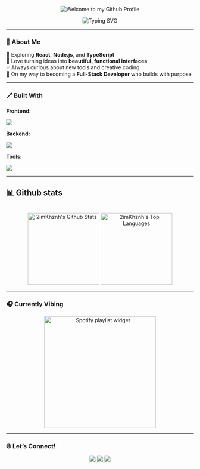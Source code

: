 <!-- 🌟 PROFILE README – by 2imKhznh -->
<p align="center">
  <img src="https://github.com/BrunnerLivio/brunnerlivio/blob/master/images/welcome.png?raw=true" style="max-width: 100%;" alt="Welcome to my Github Profile" />
 <p align="center">
  <img src="https://readme-typing-svg.herokuapp.com?font=Poppins&size=48&duration=2500&pause=300&color=3B82F6&center=true&vCenter=true&width=450&lines=Hello,+I'm+Khznh+👋&repeat=false&delay=100" alt="Typing SVG" />
</p>


---

### 🧠 About Me  

🌿 Exploring **React**, **Node.js**, and **TypeScript**  
🎨 Love turning ideas into **beautiful, functional interfaces**  
💡 Always curious about new tools and creative coding  
🚀 On my way to becoming a **Full-Stack Developer** who builds with purpose

---

### 🪄 Built With  

**Frontend:**  
<p>
  <img src="https://skillicons.dev/icons?i=html,css,js,react,figma" />
</p>

**Backend:**  
<p>
  <img src="https://skillicons.dev/icons?i=nodejs,express,mongodb" />
</p>

**Tools:**  
<p>
  <img src="https://skillicons.dev/icons?i=git,github,vscode" />
</p>


---

## 📊 Github stats

<!-- Bassed on: https://github.com/anuraghazra/github-readme-stats -->
<p align="center">
  <br/>
  <a href="https://github.com/anuraghazra/github-readme-stats"><img alt="2imKhznh's Github Stats" src="https://github-readme-stats.vercel.app/api/?username=2imKhznh&show_icons=true&count_private=true&theme=react&bg_color=1F222E&title_color=7cebf5&icon_color=2d7de4&show_icons=true&border_color=7cebf5&border_radius=10" height="192px"/></a>
  <a href="https://github.com/anuraghazra/github-readme-stats"><img alt="2imKhznh's Top Languages" src="https://github-readme-stats.vercel.app/api/top-langs/?username=2imKhznh&langs_count=8&layout=compact&theme=react&bg_color=1F222E&title_color=7cebf5&icon_color=2d7de4&show_icons=true&border_color=7cebf5&border_radius=10" height="192px"/></a>
  <br/>
</p>

---

### 🎧 Currently Vibing
<p align="center">
  <a href="https://open.spotify.com/playlist/3rVA9WBIH7G3LVDBQAgfeG" target="_blank">
    <img src="https://spootify-zeta.vercel.app/api/Spootify?playlistId=3rVA9WBIH7G3LVDBQAgfeG&userName=2imKhznh&style=bar&color=000000" alt="Spotify playlist widget" width="300" />
  </a>
</p>

---

### 🌐 Let’s Connect!
<p align="center">
  <a href="mailto:your.email@example.com">
    <img src="https://img.shields.io/badge/Gmail-D14836?style=for-the-badge&logo=gmail&logoColor=white" />
  </a>
  <a href="https://github.com/imjustkhznh">
    <img src="https://img.shields.io/badge/GitHub-181717?style=for-the-badge&logo=github&logoColor=white" />
  </a>
  <a href="https://www.facebook.com/2imKhznh" target="_blank">
    <img src="https://img.shields.io/badge/Facebook-1877F2?style=for-the-badge&logo=facebook&logoColor=white" />
  </a>
</p>
